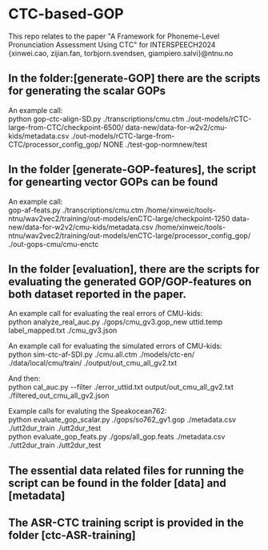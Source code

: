 # CTC-based-GOP
This repo relates to the paper "A Framework for Phoneme-Level Pronunciation Assessment Using CTC" for INTERSPEECH2024 <br />
{xinwei.cao, zijian.fan, torbjorn.svendsen, giampiero.salvi}@ntnu.no

## In the folder:[generate-GOP] there are the scripts for generating the scalar GOPs
An example call: <br />
python gop-ctc-align-SD.py ./transcriptions/cmu.ctm ./out-models/rCTC-large-from-CTC/checkpoint-6500/  data-new/data-for-w2v2/cmu-kids/metadata.csv ./out-models/rCTC-large-from-CTC/processor_config_gop/ NONE ./test-gop-normnew/test

## In the folder [generate-GOP-features], the script for genearting vector GOPs can be found
An example call: <br />
gop-af-feats.py ./transcriptions/cmu.ctm /home/xinweic/tools-ntnu/wav2vec2/training/out-models/enCTC-large/checkpoint-1250 data-new/data-for-w2v2/cmu-kids/metadata.csv /home/xinweic/tools-ntnu/wav2vec2/training/out-models/enCTC-large/processor_config_gop/ ./out-gops-cmu/cmu-enctc

## In the folder [evaluation], there are the scripts for evaluating the generated GOP/GOP-features on both dataset reported in the paper. 
An example call for evaluating the real errors of CMU-kids:<br />
python analyze_real_auc.py ./gops/cmu_gv3.gop_new uttid.temp label_mapped.txt ./cmu_gv3.json <br />

An example call for evaluating the simulated errors of CMU-kids: <br />
python sim-ctc-af-SDI.py ./cmu.all.ctm ./models/ctc-en/ ./data/local/cmu/train/ ./output/out_cmu_all_gv2.txt

And then: <br />
python cal_auc.py --filter ./error_uttid.txt output/out_cmu_all_gv2.txt ./filtered_out_cmu_all_gv2.json

Example calls for evaluting the Speakocean762: <br />
python evaluate_gop_scalar.py ./gops/so762_gv1.gop ./metadata.csv ./utt2dur_train ./utt2dur_test <br />
python evaluate_gop_feats.py ./gops/all_gop.feats ./metadata.csv ./utt2dur_train ./utt2dur_test

## The essential data related files for running the script can be found in the folder [data] and [metadata]

## The ASR-CTC training script is provided in the folder [ctc-ASR-training]
